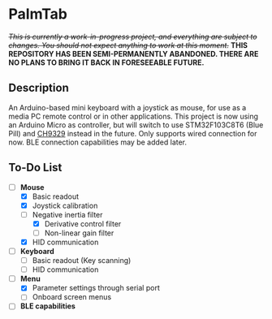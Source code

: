 # PalmTab
~~*This is currently a work-in-progress project, and everything are subject to changes. You should not expect anything to work at this moment.*~~
**THIS REPOSITORY HAS BEEN SEMI-PERMANENTLY ABANDONED. THERE ARE NO PLANS TO BRING IT BACK IN FORESEEABLE FUTURE.**

## Description
An Arduino-based mini keyboard with a joystick as mouse, for use as a media PC remote control or in other applications.
This project is now using an Arduino Micro as controller, but will switch to use STM32F103C8T6 (Blue Pill) and [CH9329](https://www.alldatasheet.com/datasheet-pdf/pdf/1148630/WCH/CH9329.html) instead in the future.
Only supports wired connection for now. BLE connection capabilities may be added later.

## To-Do List
- [ ] **Mouse**
  - [x] Basic readout
  - [x] Joystick calibration
  - [ ] Negative inertia filter
    - [x] Derivative control filter
    - [ ] Non-linear gain filter
  - [x] HID communication
- [ ] **Keyboard**
  - [ ] Basic readout (Key scanning)
  - [ ] HID communication
- [ ] **Menu**
  - [x] Parameter settings through serial port
  - [ ] Onboard screen menus
- [ ] **BLE capabilities**
